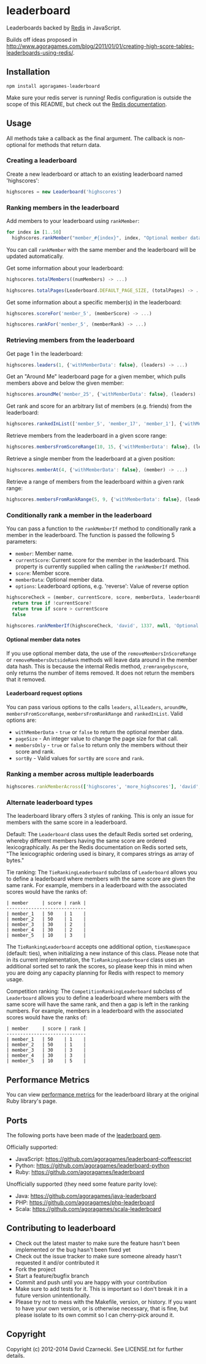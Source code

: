 # leaderboard

Leaderboards backed by [Redis](http://redis.io) in JavaScript.

Builds off ideas proposed in http://www.agoragames.com/blog/2011/01/01/creating-high-score-tables-leaderboards-using-redis/.

## Installation

`npm install agoragames-leaderboard`

Make sure your redis server is running! Redis configuration is outside the scope of this README, but
check out the [Redis documentation](http://redis.io/documentation).

## Usage

All methods take a callback as the final argument. The callback is non-optional for methods that return data.

### Creating a leaderboard

Create a new leaderboard or attach to an existing leaderboard named 'highscores':

```javascript
highscores = new Leaderboard('highscores')
```

### Ranking members in the leaderboard

Add members to your leaderboard using `rankMember`:

```javascript
for index in [1..50]
  highscores.rankMember("member_#{index}", index, "Optional member data for member #{index}", (reply) -> )
```

You can call `rankMember` with the same member and the leaderboard will be updated automatically.

Get some information about your leaderboard:

```javascript
highscores.totalMembers((numMembers) -> ...)

highscores.totalPages(Leaderboard.DEFAULT_PAGE_SIZE, (totalPages) -> ...)
```

Get some information about a specific member(s) in the leaderboard:

```javascript
highscores.scoreFor('member_5', (memberScore) -> ...)

highscores.rankFor('member_5', (memberRank) -> ...)
```

### Retrieving members from the leaderboard

Get page 1 in the leaderboard:

```javascript
highscores.leaders(1, {'withMemberData': false}, (leaders) -> ...)
```

Get an "Around Me" leaderboard page for a given member, which pulls members above and below the given member:

```javascript
highscores.aroundMe('member_25', {'withMemberData': false}, (leaders) -> ...)
```

Get rank and score for an arbitrary list of members (e.g. friends) from the leaderboard:

```javascript
highscores.rankedInList(['member_5', 'member_17', 'member_1'], {'withMemberData': false}, (leaders) -> ...)
```

Retrieve members from the leaderboard in a given score range:

```javascript
highscores.membersFromScoreRange(10, 15, {'withMemberData': false}, (leaders) -> ...)
```

Retrieve a single member from the leaderboard at a given position:

```javascript
highscores.memberAt(4, {'withMemberData': false}, (member) -> ...)
```

Retrieve a range of members from the leaderboard within a given rank range:

```javascript
highscores.membersFromRankRange(5, 9, {'withMemberData': false}, (leaders) -> ...)
```

### Conditionally rank a member in the leaderboard

You can pass a function to the `rankMemberIf` method to conditionally rank a member in the leaderboard. The function is passed the following 5 parameters:

* `member`: Member name.
* `currentScore`: Current score for the member in the leaderboard. This property is currently supplied when calling the `rankMemberIf` method.
* `score`: Member score.
* `memberData`: Optional member data.
* `options`: Leaderboard options, e.g. 'reverse': Value of reverse option

```javascript
highscoreCheck = (member, currentScore, score, memberData, leaderboardOptions) ->
  return true if !currentScore?
  return true if score > currentScore
  false

highscores.rankMemberIf(highscoreCheck, 'david', 1337, null, 'Optional member data', (reply) -> ...)
```

#### Optional member data notes

If you use optional member data, the use of the `removeMembersInScoreRange` or `removeMembersOutsideRank` methods
will leave data around in the member data hash. This is because the internal Redis method, `zremrangebyscore`,
only returns the number of items removed. It does not return the members that it removed.

#### Leaderboard request options

You can pass various options to the calls `leaders`, `allLeaders`, `aroundMe`, `membersFromScoreRange`, `membersFromRankRange` and `rankedInList`. Valid options are:

* `withMemberData` - `true` or `false` to return the optional member data.
* `pageSize` - An integer value to change the page size for that call.
* `membersOnly` - `true` or `false` to return only the members without their score and rank.
* `sortBy` - Valid values for `sortBy` are `score` and `rank`.

### Ranking a member across multiple leaderboards

```ruby
highscores.rankMemberAcross(['highscores', 'more_highscores'], 'david', 50000, { 'member_name': 'david' }, (reply) -> ...)
```

### Alternate leaderboard types

The leaderboard library offers 3 styles of ranking. This is only an issue for members with the same score in a leaderboard.

Default: The `Leaderboard` class uses the default Redis sorted set ordering, whereby different members having the same score are ordered lexicographically. As per the Redis documentation on Redis sorted sets, "The lexicographic ordering used is binary, it compares strings as array of bytes."

Tie ranking: The `TieRankingLeaderboard` subclass of `Leaderboard` allows you to define a leaderboard where members with the same score are given the same rank. For example, members in a leaderboard with the associated scores would have the ranks of:

```
| member     | score | rank |
-----------------------------
| member_1   | 50    | 1    |
| member_2   | 50    | 1    |
| member_3   | 30    | 2    |
| member_4   | 30    | 2    |
| member_5   | 10    | 3    |
```

The `TieRankingLeaderboard` accepts one additional option, `tiesNamespace` (default: ties), when initializing a new instance of this class. Please note that in its current implementation, the `TieRankingLeaderboard` class uses an additional sorted set to rank the scores, so please keep this in mind when you are doing any capacity planning for Redis with respect to memory usage.

Competition ranking: The `CompetitionRankingLeaderboard` subclass of `Leaderboard` allows you to define a leaderboard where members with the same score will have the same rank, and then a gap is left in the ranking numbers. For example, members in a leaderboard with the associated scores would have the ranks of:

```
| member     | score | rank |
-----------------------------
| member_1   | 50    | 1    |
| member_2   | 50    | 1    |
| member_3   | 30    | 3    |
| member_4   | 30    | 3    |
| member_5   | 10    | 5    |
```

## Performance Metrics

You can view [performance metrics](https://github.com/agoragames/leaderboard#performance-metrics) for the
leaderboard library at the original Ruby library's page.

## Ports

The following ports have been made of the [leaderboard gem](https://github.com/agoragames/leaderboard).

Officially supported:

* JavaScript: https://github.com/agoragames/leaderboard-coffeescript
* Python: https://github.com/agoragames/leaderboard-python
* Ruby: https://github.com/agoragames/leaderboard

Unofficially supported (they need some feature parity love):

* Java: https://github.com/agoragames/java-leaderboard
* PHP: https://github.com/agoragames/php-leaderboard
* Scala: https://github.com/agoragames/scala-leaderboard

## Contributing to leaderboard

* Check out the latest master to make sure the feature hasn't been implemented or the bug hasn't been fixed yet
* Check out the issue tracker to make sure someone already hasn't requested it and/or contributed it
* Fork the project
* Start a feature/bugfix branch
* Commit and push until you are happy with your contribution
* Make sure to add tests for it. This is important so I don't break it in a future version unintentionally.
* Please try not to mess with the Makefile, version, or history. If you want to have your own version, or is otherwise necessary, that is fine, but please isolate to its own commit so I can cherry-pick around it.

## Copyright

Copyright (c) 2012-2014 David Czarnecki. See LICENSE.txt for further details.
